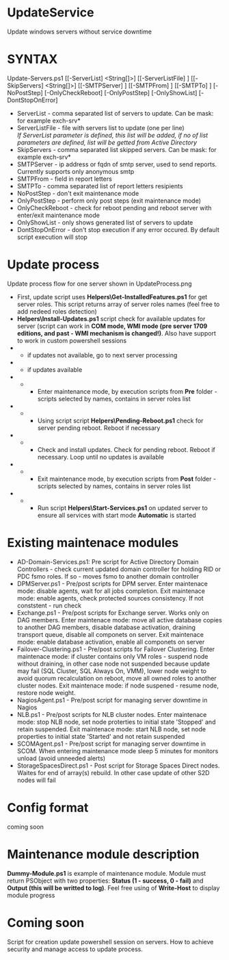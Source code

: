 # UpdateService
Update windows servers without service downtime


# SYNTAX
Update-Servers.ps1 [[-ServerList] <String[]>] [[-ServerListFile] <String>] [[-SkipServers] <String[]>]
[[-SMTPServer] <String>] [[-SMTPFrom] <String>] [[-SMTPTo] <String>] [-NoPostStep] [-OnlyCheckReboot] 
[-OnlyPostStep] [-OnlyShowList] [-DontStopOnError]
    
  - ServerList - comma separated list of servers to update. Can be mask: for example exch-srv*
  - ServerListFile - file with servers list to update (one per line)<br/>
  *If ServerList parameter is defined, this list will be added, if no of list parameters are defined, list will be getted from Active Directory*
  - SkipServers - comma separated list skipped servers. Can be mask: for example exch-srv*
  - SMTPServer - ip address or fqdn of smtp server, used to send reports. Currently supports only anonymous smtp
  - SMTPFrom - <from> field in report letters
  - SMTPTo - comma separated list of report letters resipients
  - NoPostStep - don't exit maintenance mode
  - OnlyPostStep - perform only post steps (exit maintenance mode)
  - OnlyCheckReboot - check for reboot pending and reboot server with enter/exit maintenance mode
  - OnlyShowList - only shows generated list of servers to update
  - DontStopOnError - don't stop execution if any error occured. By default script execution will stop

# Update process

Update process flow for one server shown in UpdateProcess.png

 - First, update script uses **Helpers\Get-InstalledFeatures.ps1** for get server roles. This script returns array of server roles names (feel free to add nedeed roles detection)
 - **Helpers\Install-Updates.ps1** script check for available updates for server (script can work in **COM mode, WMI mode (pre server 1709 editions, and past - WMI mechanism is changed!)**. Also have support to work in custom powershell sessions
 - - if updates not available, go to next server processing
 - - if updates available
 - - - Enter maintenance mode, by execution scripts from **Pre** folder - scripts selected by names, contains in server roles list
 - - - Using script script **Helpers\Pending-Reboot.ps1** check for server pending reboot. Reboot if necessary
 - - - Check and install updates. Check for pending reboot. Reboot if necessary. Loop until no updates is available
 - - - Exit maintenance mode, by execution scripts from **Post** folder - scripts selected by names, contains in server roles list
 - - - Run script **Helpers\Start-Services.ps1** on updated server to ensure all services with start mode **Automatic** is started
 
# Existing maintenace modules
- AD-Domain-Services.ps1: Pre script for Active Directory Domain Controllers - check current updated domain controller for holding RID or PDC fsmo roles. If so - moves fsmo to another domain controller
- DPMServer.ps1 - Pre/post scripts for DPM server. Enter maintenace mode: disable agents, wait for all jobs completion. Exit maintenace mode: enable agents, check protected sources consistency. If not conststent - run check
- Exchange.ps1 - Pre/post scripts for Exchange server. Works only on DAG members. Enter maintenace mode: move all active database copies to another DAG members, disable database activation, draining transport queue, disable all componets on server. Exit maintenace mode: enable database activation, enable all componets on server
- Failover-Clustering.ps1 - Pre/post scripts for Failover Clustering. Enter maintenace mode: if cluster contains only VM roles - suspend node without draining, in other case node not suspended because update may fail (SQL Cluster, SQL Always On, VMM), lower node weight to avoid quorum recalculation on reboot, move all owned roles to another cluster nodes. Exit maintenace mode: if node suspened - resume node, restore node weight.
- NagiosAgent.ps1 - Pre/post script for managing server downtime in Nagios
- NLB.ps1 - Pre/post scripts for NLB cluster nodes. Enter maintenace mode: stop NLB node, set node proterties to initial state 'Stopped' and retain suspended. Exit maintenace mode: start NLB node, set node properties to initial state 'Started' and not retain suspended
- SCOMAgent.ps1 - Pre/post script for managing server downtime in SCOM. When entering maintenance mode sleep 5 minutes for monitors unload (avoid unneeded alerts)
- StorageSpacesDirect.ps1 - Post script for Storage Spaces Direct nodes. Waites for end of array(s) rebuild. In other case update of other S2D nodes will fail

# Config format
 
coming soon
 
# Maintenance module description
 
**Dummy-Module.ps1** is example of maintenance module. Module must return PSObject with two properties: **Status (1 - success, 0 - fail)** and **Output (this will be writted to log)**. Feel free using of **Write-Host** to display module progress
 
# Coming soon
 
Script for creation update powershell session on servers. How to achieve security and manage access to update process.
